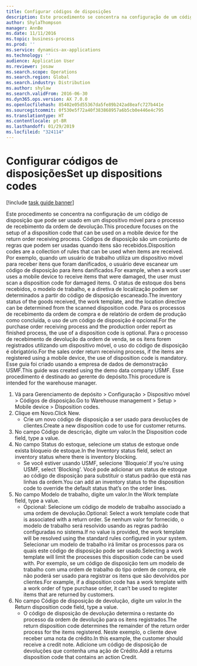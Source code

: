 ```yaml
---
title: Configurar códigos de disposições
description: Este procedimento se concentra na configuração de um código de disposição que pode ser usado em um dispositivo móvel para o processo de recebimento da ordem de devolução.
author: ShylaThompson
manager: AnnBe
ms.date: 11/11/2016
ms.topic: business-process
ms.prod: ''
ms.service: dynamics-ax-applications
ms.technology: ''
audience: Application User
ms.reviewer: josaw
ms.search.scope: Operations
ms.search.region: Global
ms.search.industry: Distribution
ms.author: shylaw
ms.search.validFrom: 2016-06-30
ms.dyn365.ops.version: AX 7.0.0
ms.openlocfilehash: 85402e05d55367da5fe89b242ad8eafc727b441e
ms.sourcegitcommit: 0f530e5f72a40f383868957a6b5cb0e446e4c795
ms.translationtype: HT
ms.contentlocale: pt-BR
ms.lasthandoff: 01/29/2019
ms.locfileid: "324114"
---
```

# <a name="set-up-dispositions-codes"></a><span data-ttu-id="8537f-103">Configurar códigos de disposições</span><span class="sxs-lookup"><span data-stu-id="8537f-103">Set up dispositions codes</span></span>

[!include [task guide banner](../../includes/task-guide-banner.md)]

<span data-ttu-id="8537f-104">Este procedimento se concentra na configuração de um código de disposição que pode ser usado em um dispositivo móvel para o processo de recebimento da ordem de devolução.</span><span class="sxs-lookup"><span data-stu-id="8537f-104">This procedure focuses on the setup of a disposition code that can be used on a mobile device for the return order receiving process.</span></span> <span data-ttu-id="8537f-105">Códigos de disposição são um conjunto de regras que podem ser usadas quando itens são recebidos.</span><span class="sxs-lookup"><span data-stu-id="8537f-105">Disposition codes are a collection of rules that can be used when items are received.</span></span> <span data-ttu-id="8537f-106">Por exemplo, quando um usuário de trabalho utiliza um dispositivo móvel para receber itens que foram danificados, o usuário deve escanear um código de disposição para itens danificados.</span><span class="sxs-lookup"><span data-stu-id="8537f-106">For example, when a work user uses a mobile device to receive items that were damaged, the user must scan a disposition code for damaged items.</span></span> <span data-ttu-id="8537f-107">O status de estoque dos bens recebidos, o modelo de trabalho, e a diretiva de localização podem ser determinados a partir do código de disposição escaneado.</span><span class="sxs-lookup"><span data-stu-id="8537f-107">The inventory status of the goods received, the work template, and the location directive can be determined from the scanned disposition code.</span></span> <span data-ttu-id="8537f-108">Para os processos de recebimento da ordem de compra e de relatório de ordem de produção como concluída, o uso de um código de disposição é opcional.</span><span class="sxs-lookup"><span data-stu-id="8537f-108">For the purchase order receiving process and the production order report as finished process, the use of a disposition code is optional.</span></span> <span data-ttu-id="8537f-109">Para o processo de recebimento de devolução da ordem de venda, se os itens forem registrados utilizando um dispositivo móvel, o uso do código de disposição é obrigatório.</span><span class="sxs-lookup"><span data-stu-id="8537f-109">For the sales order return receiving process, if the items are registered using a mobile device, the use of disposition code is mandatory.</span></span>  <span data-ttu-id="8537f-110">Esse guia foi criado usando a empresa de dados de demonstração USMF.</span><span class="sxs-lookup"><span data-stu-id="8537f-110">This guide was created using the demo data company USMF.</span></span> <span data-ttu-id="8537f-111">Esse procedimento é destinado ao gerente do depósito.</span><span class="sxs-lookup"><span data-stu-id="8537f-111">This procedure is intended for the warehouse manager.</span></span> 

1. <span data-ttu-id="8537f-112">Vá para Gerenciamento de depósito > Configuração > Dispositivo móvel > Códigos de disposição.</span><span class="sxs-lookup"><span data-stu-id="8537f-112">Go to Warehouse management > Setup > Mobile device > Disposition codes.</span></span>
2. <span data-ttu-id="8537f-113">Clique em Novo.</span><span class="sxs-lookup"><span data-stu-id="8537f-113">Click New.</span></span>
    * <span data-ttu-id="8537f-114">Crie um novo código de disposição a ser usado para devoluções de clientes.</span><span class="sxs-lookup"><span data-stu-id="8537f-114">Create a new disposition code to use for customer returns.</span></span>  
3. <span data-ttu-id="8537f-115">No campo Código de descrição, digite um valor.</span><span class="sxs-lookup"><span data-stu-id="8537f-115">In the Disposition code field, type a value.</span></span>
4. <span data-ttu-id="8537f-116">No campo Status do estoque, selecione um status de estoque onde exista bloqueio de estoque.</span><span class="sxs-lookup"><span data-stu-id="8537f-116">In the Inventory status field, select an inventory status where there is inventory blocking.</span></span>
    * <span data-ttu-id="8537f-117">Se você estiver usando USMF, selecione 'Bloqueio'.</span><span class="sxs-lookup"><span data-stu-id="8537f-117">If you're using USMF, select 'Blocking'.</span></span> <span data-ttu-id="8537f-118">Você pode adicionar um status de estoque ao código de disposição para substituir o status padrão que está nas linhas da ordem.</span><span class="sxs-lookup"><span data-stu-id="8537f-118">You can add an inventory status to the disposition code to override the default status that’s on the order lines.</span></span>  
5. <span data-ttu-id="8537f-119">No campo Modelo de trabalho, digite um valor.</span><span class="sxs-lookup"><span data-stu-id="8537f-119">In the Work template field, type a value.</span></span>
    * <span data-ttu-id="8537f-120">Opcional: Selecione um código de modelo de trabalho associado a uma ordem de devolução.</span><span class="sxs-lookup"><span data-stu-id="8537f-120">Optional: Select a work template code that is associated with a return order.</span></span> <span data-ttu-id="8537f-121">Se nenhum valor for fornecido, o modelo de trabalho será resolvido usando as regras padrão configuradas no sistema.</span><span class="sxs-lookup"><span data-stu-id="8537f-121">If no value is provided, the work template will be resolved using the standard rules configured in your system.</span></span> <span data-ttu-id="8537f-122">Selecionar um modelo de trabalho irá limitar os processos para os quais este código de disposição pode ser usado.</span><span class="sxs-lookup"><span data-stu-id="8537f-122">Selecting a work template will limit the processes this disposition code can be used with.</span></span> <span data-ttu-id="8537f-123">Por exemplo, se um código de disposição tem um modelo de trabalho com uma ordem de trabalho do tipo ordem de compra, ele não poderá ser usado para registrar os itens que são devolvidos por clientes.</span><span class="sxs-lookup"><span data-stu-id="8537f-123">For example, if a disposition code has a work template with a work order of type purchase order, it can’t be used to register items that are returned by customers.</span></span>  
6. <span data-ttu-id="8537f-124">No campo Código de disposição de devolução, digite um valor.</span><span class="sxs-lookup"><span data-stu-id="8537f-124">In the Return disposition code field, type a value.</span></span>
    * <span data-ttu-id="8537f-125">O código de disposição de devolução determina o restante do processo da ordem de devolução para os itens registrados.</span><span class="sxs-lookup"><span data-stu-id="8537f-125">The return disposition code determines the remainder of the return order process for the items registered.</span></span> <span data-ttu-id="8537f-126">Neste exemplo, o cliente deve receber uma nota de crédito.</span><span class="sxs-lookup"><span data-stu-id="8537f-126">In this example, the customer should receive a credit note.</span></span> <span data-ttu-id="8537f-127">Adicione um código de disposição de devoluções que contenha uma ação de Crédito.</span><span class="sxs-lookup"><span data-stu-id="8537f-127">Add a returns disposition code that contains an action Credit.</span></span>  

